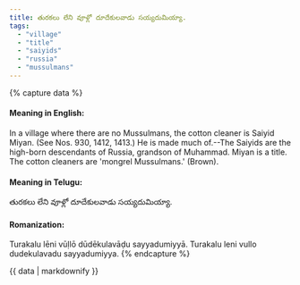 ```yaml
---
title: తురకలు లేని వూళ్లో దూదేకులవాడు సయ్యదుమియ్యా.
tags:
  - "village"
  - "title"
  - "saiyids"
  - "russia"
  - "mussulmans"
---
```


{% capture data %}
#### Meaning in English:
In a village where there are no Mussulmans, the cotton cleaner is Saiyid Miyan.
(See Nos. 930, 1412, 1413.)
He is made much of.--The Saiyids are the high-born descendants of Russia, grandson of Muhammad. Miyan is a title. The cotton cleaners are 'mongrel Mussulmans.' (Brown).

#### Meaning in Telugu:
తురకలు లేని వూళ్లో దూదేకులవాడు సయ్యదుమియ్యా.

#### Romanization:
Turakalu lēni vūḷlō dūdēkulavāḍu sayyadumiyyā.
Turakalu leni vullo dudekulavadu sayyadumiyya.
{% endcapture %}

{{ data | markdownify }}

